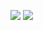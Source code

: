 ![](https://img.shields.io/badge/Hexo-drkelo-red?style=plastic)
![](https://img.shields.io/badge/license-GPL--3-blue?style=plastic)
